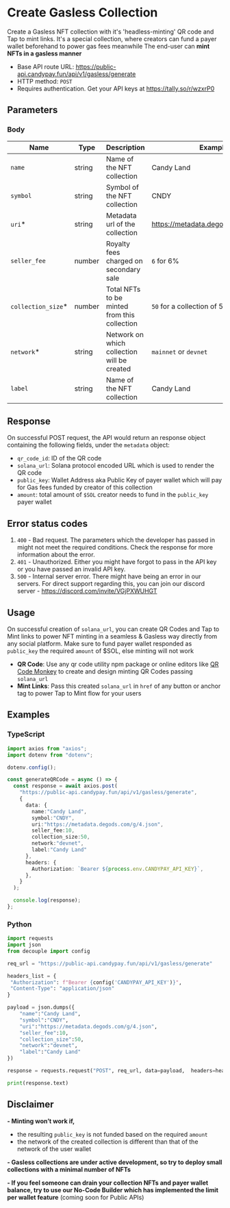 # Create Gasless Collection

Create a Gasless NFT collection with it's 'headless-minting' QR code and Tap to mint links. It's a special collection, where creators can fund a payer wallet beforehand to power gas fees meanwhile The end-user can **mint NFTs in a gasless manner**

- Base API route URL: https://public-api.candypay.fun/api/v1/gasless/generate
- HTTP method: `POST`
- Requires authentication. Get your API keys at https://tally.so/r/wzxrP0

## Parameters

### Body

| Name                 | Type   | Description                                    | Example                              |
| -------------------- | ------ | ---------------------------------------------- | ------------------------------------ |
| `name`               | string | Name of the NFT collection                     | Candy Land                           |
| `symbol`             | string | Symbol of the NFT collection                   | CNDY                                 |
| `uri`\*              | string | Metadata url of the collection                 | https://metadata.degods.com/g/4.json |
| `seller_fee`         | number | Royalty fees charged on secondary sale         | `6` for 6%                           |
| `collection_size`\*  | number | Total NFTs to be minted from this collection   | `50` for a collection of 50 NFTs     |
| `network`\*          | string | Network on which collection will be created    | `mainnet` or `devnet`                |
| `label`              | string | Name of the NFT collection                     | Candy Land                           |

## Response

On successful POST request, the API would return an response object containing the following fields, under the `metadata` object:

- `qr_code_id`: ID of the QR code
- `solana_url`: Solana protocol encoded URL which is used to render the QR code
- `public_key`: Wallet Address aka Public Key of payer wallet which will pay for Gas fees funded by creator of this collection
- `amount`: total amount of `$SOL` creator needs to fund in the `public_key` payer wallet

## Error status codes

1. `400` - Bad request. The parameters which the developer has passed in might not meet the required conditions. Check the response for more information about the error.
2. `401` - Unauthorized. Either you might have forgot to pass in the API key or you have passed an invalid API key.
3. `500` - Internal server error. There might have being an error in our servers. For direct support regarding this, you can join our discord server - https://discord.com/invite/VGjPXWUHGT

## Usage

On successful creation of `solana_url`, you can create QR Codes and Tap to Mint links to power NFT minting in a seamless & Gasless way directly from any social platform. Make sure to fund payer wallet responded as `public_key` the required `amount` of $SOL, else minting will not work

- **QR Code**: Use any qr code utility npm package or online editors like [QR Code Monkey](https://www.qrcode-monkey.com/) to create and design minting QR Codes passing `solana_url`
- **Mint Links**: Pass this created `solana_url` in `href` of any button or anchor tag to power Tap to Mint flow for your users

## Examples

### TypeScript

```ts
import axios from "axios";
import dotenv from "dotenv";

dotenv.config();

const generateQRCode = async () => {
  const response = await axios.post(
    "https://public-api.candypay.fun/api/v1/gasless/generate",
    {
      data: {
        name:"Candy Land",
        symbol:"CNDY",
        uri:"https://metadata.degods.com/g/4.json",
        seller_fee:10,
        collection_size:50,
        network:"devnet",
        label:"Candy Land"
      },
      headers: {
        Authorization: `Bearer ${process.env.CANDYPAY_API_KEY}`,
      },
    }
  );

  console.log(response);
};
```

### Python

```py
import requests
import json
from decouple import config

req_url = "https://public-api.candypay.fun/api/v1/gasless/generate"

headers_list = {
 "Authorization": f"Bearer {config('CANDYPAY_API_KEY')}",
 "Content-Type": "application/json"
}

payload = json.dumps({
    "name":"Candy Land",
    "symbol":"CNDY",
    "uri":"https://metadata.degods.com/g/4.json",
    "seller_fee":10,
    "collection_size":50,
    "network":"devnet",
    "label":"Candy Land"
})

response = requests.request("POST", req_url, data=payload,  headers=headers_list)

print(response.text)
```

## Disclaimer

**- Minting won’t work if,** 
- the resulting `public_key` is not funded based on the required `amount`
- the network of the created collection is different than that of the network of the user wallet

**- Gasless collections are under active development, so try to deploy small collections with a minimal number of NFTs**

**- If you feel someone can drain your collection NFTs and payer wallet balance, try to use our No-Code Builder which has implemented the limit per wallet feature** (coming soon for Public APIs)